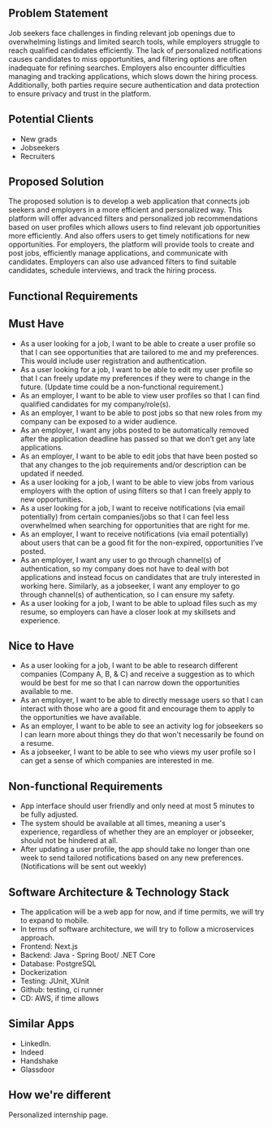 ## Problem Statement
Job seekers face challenges in finding relevant job openings due to overwhelming listings and limited search tools, while employers struggle to reach qualified candidates efficiently. The lack of personalized notifications causes candidates to miss opportunities, and filtering options are often inadequate for refining searches. Employers also encounter difficulties managing and tracking applications, which slows down the hiring process. Additionally, both parties require secure authentication and data protection to ensure privacy and trust in the platform.

## Potential Clients
- New grads
- Jobseekers
- Recruiters

## Proposed Solution 
The proposed solution is to develop a web application that connects job seekers and employers in a more efficient and personalized way. This platform will offer advanced filters and personalized job recommendations based on user profiles which allows users to find relevant job opportunities more efficiently. And also offers users to get timely notifications for new opportunities. For employers, the platform will provide tools to create and post jobs, efficiently manage applications, and communicate with candidates. Employers can also use advanced filters to find suitable candidates, schedule interviews, and track the hiring process.

## Functional Requirements

## Must Have
- As a user looking for a job, I want to be able to create a user profile so that I can see opportunities that are tailored to me and my preferences. This would include user registration and authentication. 
- As a user looking for a job, I want to be able to edit my user profile so that I can freely update my preferences if they were to change in the future. (Update time could be a non-functional requirement.)
- As an employer, I want to be able to view user profiles so that I can find qualified candidates for my company/role(s). 
- As an employer, I want to be able to post jobs so that new roles from my company can be exposed to a wider audience.
- As an employer, I want any jobs posted to be automatically removed after the application deadline has passed so that we don’t get any late applications. 
- As an employer, I want to be able to edit jobs that have been posted so that any changes to the job requirements and/or description can be updated if needed. 
- As a user looking for a job, I want to be able to view jobs from various employers with the option of using filters so that I can freely apply to new opportunities. 
- As a user looking for a job, I want to receive notifications (via email potentially) from certain companies/jobs so that I can feel less overwhelmed when searching for opportunities that are right for me.
- As an employer, I want to receive notifications (via email potentially) about users that can be a good fit for the non-expired, opportunities I’ve posted.
- As an employer, I want any user to go through channel(s) of authentication, so my company does not have to deal with bot applications and instead focus on candidates that are truly interested in working here. Similarly, as a jobseeker, I want any employer to go through channel(s) of authentication, so I can ensure my safety.
- As a user looking for a job, I want to be able to upload files such as my resume, so employers can have a closer look at my skillsets and experience.

## Nice to Have
- As a user looking for a job, I want to be able to research different companies (Company A, B, & C) and receive a suggestion as to which would be best for me so that I can narrow down the opportunities available to me. 
- As an employer, I want to be able to directly message users so that I can interact with those who are a good fit and encourage them to apply to the opportunities we have available. 
- As an employer, I want to be able to see an activity log for jobseekers so I can learn more about things they do that won't necessarily be found on a resume. 
- As a jobseeker, I want to be able to see who views my user profile so I can get a sense of which companies are interested in me. 

## Non-functional Requirements
- App interface should user friendly and only need at most 5 minutes to be fully adjusted. 
- The system should be available at all times, meaning a user's experience, regardless of whether they are an employer or jobseeker, should not be hindered at all. 
- After updating a user profile, the app should take no longer than one week to send tailored notifications based on any new preferences. (Notifications will be sent out weekly) 

## Software Architecture & Technology Stack 
- The application will be a web app for now, and if time permits, we will try to expand to mobile. 
- In terms of software architecture, we will try to follow a microservices approach. 
- Frontend: Next.js
- Backend: Java - Spring Boot/ .NET Core
- Database: PostgreSQL
- Dockerization
- Testing: JUnit, XUnit
- Github: testing, ci runner
- CD: AWS, if time allows

## Similar Apps
- LinkedIn. 
- Indeed
- Handshake
- Glassdoor

## How we're different
Personalized internship page. 
